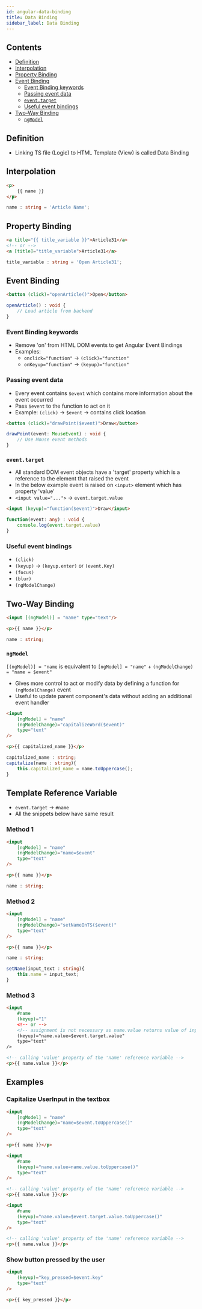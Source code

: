 ```yaml
---
id: angular-data-binding
title: Data Binding
sidebar_label: Data Binding
---
```


## Contents <!-- omit in toc -->

- [Definition](#definition)
- [Interpolation](#interpolation)
- [Property Binding](#property-binding)
- [Event Binding](#event-binding)
  - [Event Binding keywords](#event-binding-keywords)
  - [Passing event data](#passing-event-data)
  - [```event.target```](#eventtarget)
  - [Useful event bindings](#useful-event-bindings)
- [Two-Way Binding](#two-way-binding)
  - [```ngModel```](#ngmodel)

## Definition

- Linking TS file (Logic) to HTML Template (View) is called Data Binding

## Interpolation

```html title="ArticleComponent.HTML
<p>
    {{ name }}
</p>
```

```ts title="ArticleComponent.TS"
name : string = 'Article Name';
```

## Property Binding

```html title="ArticleComponent.HTML
<a title="{{ title_variable }}">Article31</a>
<!-- or -->
<a [title]="title_variable">Article31</a>
```

```ts title="ArticleComponent.TS"
title_variable : string = 'Open Article31';
```

## Event Binding

```html title="ArticleComponent.HTML
<button (click)="openArticle()">Open</button>
```

```ts title="ArticleComponent.TS"
openArticle() : void {
    // Load article from backend
}
```

### Event Binding keywords

- Remove 'on' from HTML DOM events to get Angular Event Bindings
- Examples:
  - ```onclick="function"``` &rarr; ```(click)="function"```
  - ```onKeyup="function"``` &rarr; ```(keyup)="function"```

### Passing event data

- Every event contains ```$event``` which contains more information about the event occurred
- Pass ```$event``` to the function to act on it
- Example: ```(click)``` &rarr; ```$event``` &rarr; contains click location

```html title="ArticleComponent.HTML
<button (click)="drawPoint($event)">Draw</button>
```

```ts title="ArticleComponent.TS"
drawPoint(event: MouseEvent) : void {
    // Use Mouse event methods
}
```

### ```event.target```

- All standard DOM event objects have a 'target' property which is a reference to the element that raised the event
- In the below example event is raised on ```<input>``` element which has property 'value'
- ```<input value="...">``` &rarr; ```event.target.value```

```html title="ArticleComponent.HTML
<input (keyup)="function($event)">Draw</input>
```

```ts title="ArticleComponent.TS"
function(event: any) : void {
    console.log(event.target.value)
}
```

### Useful event bindings

- ```(click)```
- ```(keyup)``` &rarr; ```(keyup.enter)``` or ```(event.Key)```
- ```(focus)```
- ```(blur)```
- ```(ngModelChange)```

## Two-Way Binding

```html title="ArticleComponent.HTML
<input [(ngModel)] = "name" type="text"/>

<p>{{ name }}</p>
```

```ts title="ArticleComponent.TS"
name : string;
```

### ```ngModel```

```[(ngModel)] = "name``` is equivalent to ```[ngModel] = "name"``` + ```(ngModelChange) = "name = $event"```

- Gives more control to act or modify data by defining a function for ```(ngModelChange)``` event
- Useful to update parent component's data without adding an additional event handler

```html title="ArticleComponent.HTML
<input
    [ngModel] = "name"
    (ngModelChange)="capitalizeWord($event)"
    type="text"
/>

<p>{{ capitalized_name }}</p>
```

```ts title="ArticleComponent.TS"
capitalized_name : string;
capitalize(name : string){
    this.capitalized_name = name.toUppercase();
}
```

## Template Reference Variable

- ```event.target``` &rarr; ```#name```
- All the snippets below have same result

### Method 1

```html title="ArticleComponent.HTML
<input
    [ngModel] = "name"
    (ngModelChange)="name=$event"
    type="text"
/>

<p>{{ name }}</p>
```

```ts title="ArticleComponent.TS"
name : string;
```

### Method 2

```html title="ArticleComponent.HTML
<input
    [ngModel] = "name"
    (ngModelChange)="setNameInTS($event)"
    type="text"
/>

<p>{{ name }}</p>
```

```ts title="ArticleComponent.TS"
name : string;

setName(input_text : string){
    this.name = input_text;
}
```

### Method 3

```html
<input
    #name
    (keyup)="1"
    <!-- or -->
    <!-- assignment is not necessary as name.value returns value of input element -->
    (keyup)="name.value=$event.target.value"
    type="text"
/>

<!-- calling 'value' property of the 'name' reference variable -->
<p>{{ name.value }}</p>
```

## Examples

### Capitalize UserInput in the textbox

```html
<input
    [ngModel] = "name"
    (ngModelChange)="name=$event.toUppercase()"
    type="text"
/>

<p>{{ name }}</p>
```

```html
<input
    #name
    (keyup)="name.value=name.value.toUppercase()"
    type="text"
/>

<!-- calling 'value' property of the 'name' reference variable -->
<p>{{ name.value }}</p>
```

```html
<input
    #name
    (keyup)="name.value=$event.target.value.toUppercase()"
    type="text"
/>

<!-- calling 'value' property of the 'name' reference variable -->
<p>{{ name.value }}</p>
```

### Show button pressed by the user

```html
<input
    (keyup)="key_pressed=$event.key"
    type="text"
/>

<p>{{ key_pressed }}</p>
```
